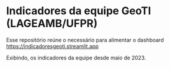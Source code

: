 # Indicadores da equipe GeoTI (LAGEAMB/UFPR)

Esse repositório reúne o necessário para alimentar o dashboard
<https://indicadoresgeoti.streamlit.app>

Exibindo, os indicadores da equipe desde maio de 2023.
